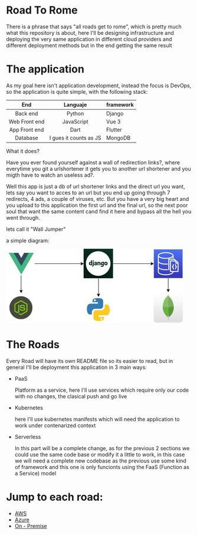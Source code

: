 # Road To Rome
There is a phrase that says "all roads get to rome", which is pretty much what this repository is about, here I'll be designing infrastructure and deploying the very same application in different cloud providers and different deployment methods but in the end getting the same result

# The application


As my goal here isn't application development, instead the focus is DevOps, so the application is quite simple, with the following stack:


| End           | Languaje               |  framework|
| :--------:    | :----------:           | --------  |
| Back end      | Python                 | Django    |
| Web Front end | JavaScript             |  Vue 3    |
| App Front end | Dart                   | Flutter   |
| Database      | I gues it counts as JS | MongoDB   |

What it does?

Have you ever found yourself against a wall of redirection links?, where everytime you git a urlshortener it gets you to another url shortener and you migth have to watch an useless ad?.

Well this app is just a db of url shortener links and the direct url you want, lets say you want to acces to an url but you end up going through 7 redirects, 4 ads, a couple of viruses, etc. But you have a very big heart and you upload to this application the first url and the final url, so the next poor soul that want the same content cand find it here and bypass all the hell you went through.

lets call it "Wall Jumper"

a simple diagram:

![application image](./docs/application.jpg)
# The Roads

Every Road will have its own README file so its easier to read, but in general I'll be deployment this application in 3 main ways:

- PaaS
  
  Platform as a service, here I'll use services which require only our code with no changes, the clasical push and go live


- Kubernetes
  
  here I'll use kubernetes manifests which will need the application to work under contenarized context

- Serverless
  
  In this part will be a complete change, as for the previous 2 sections we could use the same code base or modify it a little to work, in this case we will need a complete new codebase as the previous use some kind of framework and this one is only funcionts using the FaaS (Function as a Service) model

# Jump to each road:

- [AWS][1]
- [Azure][2]
- [On - Premise][3]

[1]: ./deploy/aws/README.md
[2]: ./deploy/azure/README.md
[3]: ./deploy/on-premise/README.md